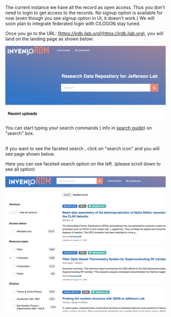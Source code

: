 The current instance we have all the record as open access. Thus you don't need to login to get access to the records. 
No signup option is available for now (even though you see signup option in UI, it doesn't work.)
We will soon plan to integrate federated login with CILOGON stay tuned.

Once you go to the URL: [https://jrdb.jlab.org](https://jrdb.jlab.org), you will land on the landing page as shown below:

![Landing Page](../../images/landing_page.png)

You can start typing your search commands ( info in [search guide](../search-guide/search-guide.md)) on "search" box.

<br>
If you want to see the faceted search , click on "search icon" and you will see page shown below.

Here you can see faceted search option on the left. (please scroll down to see all option)

![Faceted search](../../images/faceted.png)
